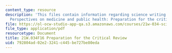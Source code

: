 ```yaml
---
content_type: resource
description: 'This files contain information regarding science writing and new media:
  Perspectives on medicine and public health: Preparation for the critical review.'
file: https://ol-ocw-studio-app-qa.s3.amazonaws.com/courses/21w-034-science-writing-and-new-media-perspectives-on-medicine-and-public-health-fall-2016/792804ad02e23241c445be727be80eda_MIT21W_034F16_PreCritRev.pdf
file_type: application/pdf
resourcetype: Document
title: 21W.034F16 Preparation for the Critical Review
uid: 792804ad-02e2-3241-c445-be727be80eda
---
```

